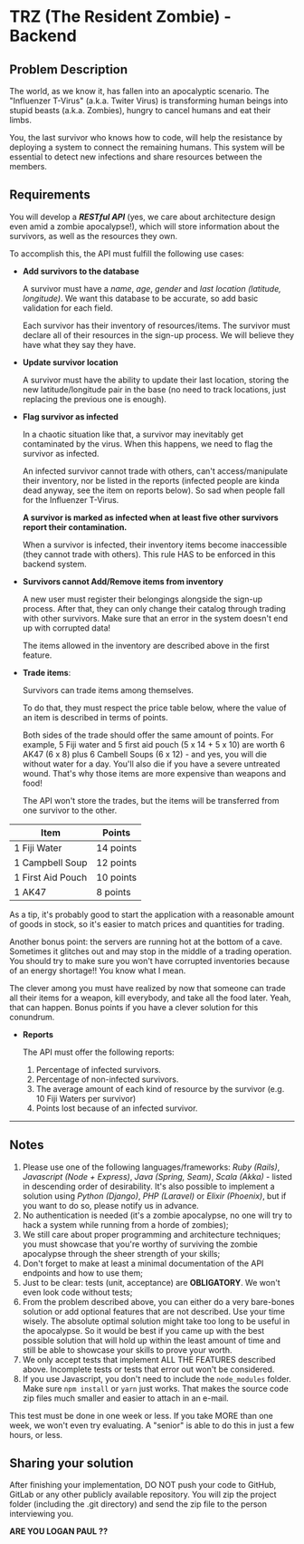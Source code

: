 # TRZ (The Resident Zombie) - Backend

## Problem Description

The world, as we know it, has fallen into an apocalyptic scenario. The "Influenzer T-Virus" (a.k.a. Twiter Virus) is transforming human beings into stupid beasts (a.k.a. Zombies), hungry to cancel humans and eat their limbs.

You, the last survivor who knows how to code, will help the resistance by deploying a system to connect the remaining humans. This system will be essential to detect new infections and share resources between the members.

## Requirements

You will develop a ***RESTful API*** (yes, we care about architecture design even amid a zombie apocalypse!), which will store information about the survivors, as well as the resources they own.

To accomplish this, the API must fulfill the following use cases:

- **Add survivors to the database**

  A survivor must have a *name*, *age*, *gender* and *last location (latitude, longitude)*. We want this database to be accurate, so add basic validation for each field.

  Each survivor has their inventory of resources/items. The survivor must declare all of their resources in the sign-up process. We will believe they have what they say they have.

- **Update survivor location**

  A survivor must have the ability to update their last location, storing the new latitude/longitude pair in the base (no need to track locations, just replacing the previous one is enough).

- **Flag survivor as infected**

  In a chaotic situation like that, a survivor may inevitably get contaminated by the virus.  When this happens, we need to flag the survivor as infected.

  An infected survivor cannot trade with others, can't access/manipulate their inventory, nor be listed in the reports (infected people are kinda dead anyway, see the item on reports below). So sad when people fall for the Influenzer T-Virus.

  **A survivor is marked as infected when at least five other survivors report their contamination.**

  When a survivor is infected, their inventory items become inaccessible (they cannot trade with others). This rule HAS to be enforced in this backend system.

- **Survivors cannot Add/Remove items from inventory**

  A new user must register their belongings alongside the sign-up process. After that, they can only change their catalog through trading with other survivors. Make sure that an error in the system doesn't end up with corrupted data!

  The items allowed in the inventory are described above in the first feature.

- **Trade items**:

  Survivors can trade items among themselves.

  To do that, they must respect the price table below, where the value of an item is described in terms of points.

  Both sides of the trade should offer the same amount of points. For example, 5 Fiji water and 5 first aid pouch (5 x 14 + 5 x 10) are worth 6 AK47 (6 x 8) plus 6 Cambell Soups (6 x 12) - and yes, you will die without water for a day. You'll also die if you have a severe untreated wound. That's why those items are more expensive than weapons and food!

  The API won't store the trades, but the items will be transferred from one survivor to the other.

| Item              | Points   |
|-------------------|----------|
| 1 Fiji Water      | 14 points |
| 1 Campbell Soup   | 12 points |
| 1 First Aid Pouch | 10 points |
| 1 AK47            |  8 points  |

  As a tip, it's probably good to start the application with a reasonable amount of goods in stock, so it's easier to match prices and quantities for trading.

  Another bonus point: the servers are running hot at the bottom of a cave. Sometimes it glitches out and may stop in the middle of a trading operation. You should try to make sure you won't have corrupted inventories because of an energy shortage!! You know what I mean.
  
  The clever among you must have realized by now that someone can trade all their items for a weapon, kill everybody, and take all the food later. Yeah, that can happen. Bonus points if you have a clever solution for this conundrum.


- **Reports**

  The API must offer the following reports:

    1. Percentage of infected survivors.
    1. Percentage of non-infected survivors.
    3. The average amount of each kind of resource by the survivor (e.g. 10 Fiji Waters per survivor)
    4. Points lost because of an infected survivor.

---------------------------------------

## Notes

1. Please use one of the following languages/frameworks: *Ruby (Rails)*, *Javascript (Node + Express)*, *Java (Spring, Seam)*, *Scala (Akka)* - listed in descending order of desirability. It's also possible to implement a solution using *Python (Django)*, *PHP (Laravel)* or *Elixir (Phoenix)*, but if you want to do so, please notify us in advance.
2. No authentication is needed (it's a zombie apocalypse, no one will try to hack a system while running from a horde of zombies);
3. We still care about proper programming and architecture techniques; you must showcase that you're worthy of surviving the zombie apocalypse through the sheer strength of your skills;
4. Don't forget to make at least a minimal documentation of the API endpoints and how to use them;
5. Just to be clear: tests (unit, acceptance) are **OBLIGATORY**. We won't even look code without tests;
6. From the problem described above, you can either do a very bare-bones solution or add optional features that are not described. Use your time wisely. The absolute optimal solution might take too long to be useful in the apocalypse. So it would be best if you came up with the best possible solution that will hold up within the least amount of time and still be able to showcase your skills to prove your worth.
7. We only accept tests that implement ALL THE FEATURES described above. Incomplete tests or tests that error out won't be considered.
8. If you use Javascript, you don't need to include the `node_modules` folder. Make sure `npm install` or `yarn` just works. That makes the source code zip files much smaller and easier to attach in an e-mail.

This test must be done in one week or less. If you take MORE than one week, we won't even try evaluating. A "senior" is able to do this in just a few hours, or less.

## Sharing your solution

After finishing your implementation, DO NOT push your code to GitHub, GitLab or any other publicly available repository. You will zip the project folder (including the .git directory) and send the zip file to the person interviewing you.

**ARE YOU LOGAN PAUL ??**


